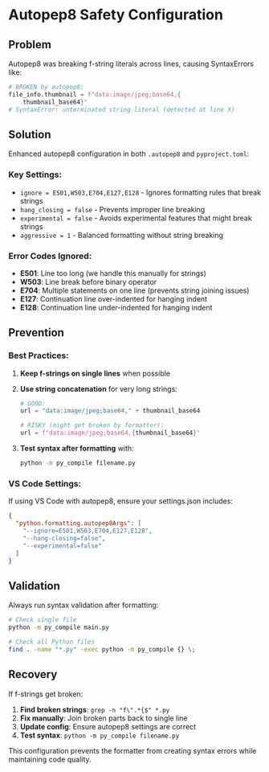 # Autopep8 Safety Configuration

## Problem

Autopep8 was breaking f-string literals across lines, causing SyntaxErrors like:

```python
# BROKEN by autopep8:
file_info.thumbnail = f"data:image/jpeg;base64,{
    thumbnail_base64}"
# SyntaxError: unterminated string literal (detected at line X)
```

## Solution

Enhanced autopep8 configuration in both `.autopep8` and `pyproject.toml`:

### Key Settings:

- `ignore = E501,W503,E704,E127,E128` - Ignores formatting rules that break strings
- `hang_closing = false` - Prevents improper line breaking
- `experimental = false` - Avoids experimental features that might break strings
- `aggressive = 1` - Balanced formatting without string breaking

### Error Codes Ignored:

- **E501**: Line too long (we handle this manually for strings)
- **W503**: Line break before binary operator
- **E704**: Multiple statements on one line (prevents string joining issues)
- **E127**: Continuation line over-indented for hanging indent
- **E128**: Continuation line under-indented for hanging indent

## Prevention

### Best Practices:

1. **Keep f-strings on single lines** when possible
2. **Use string concatenation** for very long strings:

   ```python
   # GOOD:
   url = "data:image/jpeg;base64," + thumbnail_base64

   # RISKY (might get broken by formatter):
   url = f"data:image/jpeg;base64,{thumbnail_base64}"
   ```

3. **Test syntax after formatting** with:
   ```bash
   python -m py_compile filename.py
   ```

### VS Code Settings:

If using VS Code with autopep8, ensure your settings.json includes:

```json
{
  "python.formatting.autopep8Args": [
    "--ignore=E501,W503,E704,E127,E128",
    "--hang-closing=false",
    "--experimental=false"
  ]
}
```

## Validation

Always run syntax validation after formatting:

```bash
# Check single file
python -m py_compile main.py

# Check all Python files
find . -name "*.py" -exec python -m py_compile {} \;
```

## Recovery

If f-strings get broken:

1. **Find broken strings**: `grep -n "f\".*{$" *.py`
2. **Fix manually**: Join broken parts back to single line
3. **Update config**: Ensure autopep8 settings are correct
4. **Test syntax**: `python -m py_compile filename.py`

This configuration prevents the formatter from creating syntax errors while maintaining code quality.
